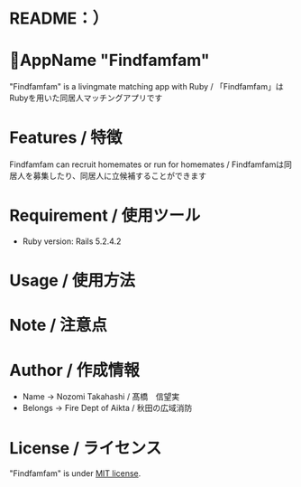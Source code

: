 # README：）

# 📱AppName "Findfamfam"
 
"Findfamfam" is a livingmate matching app with Ruby / 「Findfamfam」はRubyを用いた同居人マッチングアプリです
 
# Features / 特徴
 
Findfamfam can recruit homemates or run for homemates / Findfamfamは同居人を募集したり、同居人に立候補することができます
 
# Requirement / 使用ツール

* Ruby version: Rails 5.2.4.2
 
# Usage / 使用方法
 
# Note / 注意点
 
# Author / 作成情報
 
* Name → Nozomi Takahashi / 髙橋　信望実
* Belongs → Fire Dept of Aikta / 秋田の広域消防
 
# License / ライセンス
 
"Findfamfam" is under [MIT license](https://en.wikipedia.org/wiki/MIT_License).
